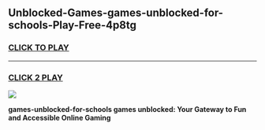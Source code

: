 
## Unblocked-Games-games-unblocked-for-schools-Play-Free-4p8tg
<h3>
<a href="https://premium76.site?title=games-unblocked-for-schools&ref=20A">CLICK TO PLAY</a></h3>
<hr>

<h3>
<a href="https://premium76.site?title=games-unblocked-for-schools&ref=20A">CLICK 2 PLAY</a>
  
</h3>

<a href="https://premium76.site?title=games-unblocked-for-schools&ref=20A"><img src="https://clearcache.store/games.png"></a>


**games-unblocked-for-schools games unblocked: Your Gateway to Fun and Accessible Online Gaming**
